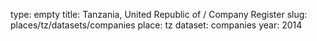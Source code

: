 type: empty
title: Tanzania, United Republic of / Company Register
slug: places/tz/datasets/companies
place: tz
dataset: companies
year: 2014
